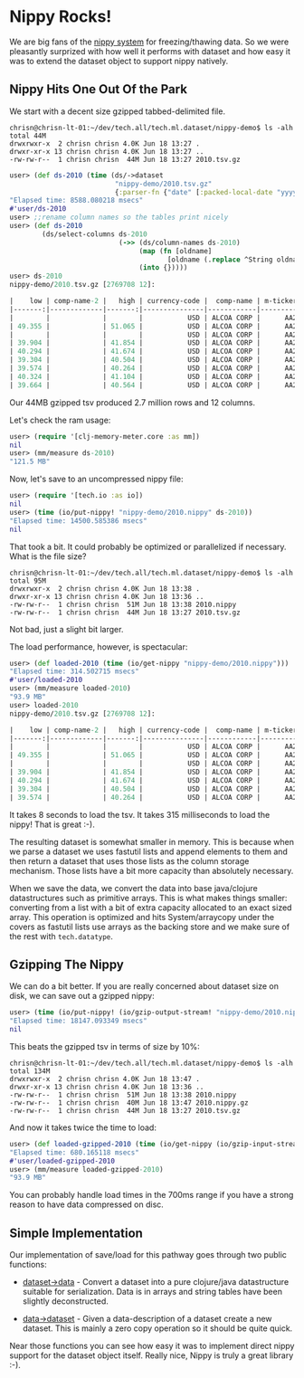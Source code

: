 # Nippy Rocks!


We are big fans of the [nippy system](https://github.com/ptaoussanis/nippy) for
freezing/thawing data.  So we were pleasantly surprized with how well it performs
with dataset and how easy it was to extend the dataset object to support nippy
natively.


## Nippy Hits One Out Of the Park


We start with a decent size gzipped tabbed-delimited file.

```console
chrisn@chrisn-lt-01:~/dev/tech.all/tech.ml.dataset/nippy-demo$ ls -alh
total 44M
drwxrwxr-x  2 chrisn chrisn 4.0K Jun 18 13:27 .
drwxr-xr-x 13 chrisn chrisn 4.0K Jun 18 13:27 ..
-rw-rw-r--  1 chrisn chrisn  44M Jun 18 13:27 2010.tsv.gz
```


```clojure
user> (def ds-2010 (time (ds/->dataset
                          "nippy-demo/2010.tsv.gz"
                          {:parser-fn {"date" [:packed-local-date "yyyy-MM-dd"]}})))
"Elapsed time: 8588.080218 msecs"
#'user/ds-2010
user> ;;rename column names so the tables print nicely
user> (def ds-2010
        (ds/select-columns ds-2010
                           (->> (ds/column-names ds-2010)
                                (map (fn [oldname]
                                       [oldname (.replace ^String oldname "_" "-")]))
                                (into {}))))
user> ds-2010
nippy-demo/2010.tsv.gz [2769708 12]:

|    low | comp-name-2 |   high | currency-code |  comp-name | m-ticker | ticker |  close |         volume | exchange |       date |   open |
|-------:|-------------|-------:|---------------|------------|----------|--------|-------:|---------------:|----------|------------|-------:|
|        |             |        |           USD | ALCOA CORP |      AA2 |     AA | 48.365 |                |     NYSE | 2010-01-01 |        |
| 49.355 |             | 51.065 |           USD | ALCOA CORP |      AA2 |     AA | 51.065 | 1.10618840E+07 |     NYSE | 2010-01-08 | 49.385 |
|        |             |        |           USD | ALCOA CORP |      AA2 |     AA | 46.895 |                |     NYSE | 2010-01-18 |        |
| 39.904 |             | 41.854 |           USD | ALCOA CORP |      AA2 |     AA | 40.624 | 1.46292500E+07 |     NYSE | 2010-01-26 | 40.354 |
| 40.294 |             | 41.674 |           USD | ALCOA CORP |      AA2 |     AA | 40.474 | 1.20107520E+07 |     NYSE | 2010-02-03 | 40.804 |
| 39.304 |             | 40.504 |           USD | ALCOA CORP |      AA2 |     AA | 39.844 | 1.46702890E+07 |     NYSE | 2010-02-09 | 40.084 |
| 39.574 |             | 40.264 |           USD | ALCOA CORP |      AA2 |     AA | 39.844 | 1.53728400E+07 |     NYSE | 2010-02-12 | 39.994 |
| 40.324 |             | 41.104 |           USD | ALCOA CORP |      AA2 |     AA | 40.624 | 7.72947100E+06 |     NYSE | 2010-02-22 | 41.044 |
| 39.664 |             | 40.564 |           USD | ALCOA CORP |      AA2 |     AA | 39.724 | 1.08365810E+07 |     NYSE | 2010-03-02 | 40.234 |
```


Our 44MB gzipped tsv produced 2.7 million rows and 12 columns.

Let's check the ram usage:
```clojure
user> (require '[clj-memory-meter.core :as mm])
nil
user> (mm/measure ds-2010)
"121.5 MB"
```

Now, let's save to an uncompressed nippy file:
```clojure
user> (require '[tech.io :as io])
nil
user> (time (io/put-nippy! "nippy-demo/2010.nippy" ds-2010))
"Elapsed time: 14500.585386 msecs"
nil
```

That took a bit.  It could probably be optimized or parallelized if necessary.
What is the file size?
```console
chrisn@chrisn-lt-01:~/dev/tech.all/tech.ml.dataset/nippy-demo$ ls -alh
total 95M
drwxrwxr-x  2 chrisn chrisn 4.0K Jun 18 13:38 .
drwxr-xr-x 13 chrisn chrisn 4.0K Jun 18 13:36 ..
-rw-rw-r--  1 chrisn chrisn  51M Jun 18 13:38 2010.nippy
-rw-rw-r--  1 chrisn chrisn  44M Jun 18 13:27 2010.tsv.gz
```

Not bad, just a slight bit larger.

The load performance, however, is spectacular:
```clojure
user> (def loaded-2010 (time (io/get-nippy "nippy-demo/2010.nippy")))
"Elapsed time: 314.502715 msecs"
#'user/loaded-2010
user> (mm/measure loaded-2010)
"93.9 MB"
user> loaded-2010
nippy-demo/2010.tsv.gz [2769708 12]:

|    low | comp-name-2 |   high | currency-code |  comp-name | m-ticker | ticker |  close |         volume | exchange |       date |   open |
|-------:|-------------|-------:|---------------|------------|----------|--------|-------:|---------------:|----------|------------|-------:|
|        |             |        |           USD | ALCOA CORP |      AA2 |     AA | 48.365 |                |     NYSE | 2010-01-01 |        |
| 49.355 |             | 51.065 |           USD | ALCOA CORP |      AA2 |     AA | 51.065 | 1.10618840E+07 |     NYSE | 2010-01-08 | 49.385 |
|        |             |        |           USD | ALCOA CORP |      AA2 |     AA | 46.895 |                |     NYSE | 2010-01-18 |        |
| 39.904 |             | 41.854 |           USD | ALCOA CORP |      AA2 |     AA | 40.624 | 1.46292500E+07 |     NYSE | 2010-01-26 | 40.354 |
| 40.294 |             | 41.674 |           USD | ALCOA CORP |      AA2 |     AA | 40.474 | 1.20107520E+07 |     NYSE | 2010-02-03 | 40.804 |
| 39.304 |             | 40.504 |           USD | ALCOA CORP |      AA2 |     AA | 39.844 | 1.46702890E+07 |     NYSE | 2010-02-09 | 40.084 |
| 39.574 |             | 40.264 |           USD | ALCOA CORP |      AA2 |     AA | 39.844 | 1.53728400E+07 |     NYSE | 2010-02-12 | 39.994 |
```

It takes 8 seconds to load the tsv.  It takes 315 milliseconds to load the nippy!
That is great :-).


The resulting dataset is somewhat smaller in memory.  This is because when we
parse a dataset we uses fastutil lists and append elements to them and then return a
dataset that uses those lists as the column storage mechanism.  Those lists have a bit
more capacity than absolutely necessary.

When we save the data, we convert the data into base java/clojure datastructures
such as primitive arrays.  This is what makes things smaller: converting from a list
with a bit of extra capacity allocated to an exact sized array.  This operation is
optimized and hits System/arraycopy under the covers as fastutil lists use arrays as
the backing store and we make sure of the rest with `tech.datatype`.


## Gzipping The Nippy


We can do a bit better.  If you are really concerned about dataset size on disk, we
can save out a gzipped nippy:


```clojure
user> (time (io/put-nippy! (io/gzip-output-stream! "nippy-demo/2010.nippy.gz") ds-2010))
"Elapsed time: 18147.093349 msecs"
nil
```

This beats the gzipped tsv in terms of size by 10%:
```console
chrisn@chrisn-lt-01:~/dev/tech.all/tech.ml.dataset/nippy-demo$ ls -alh
total 134M
drwxrwxr-x  2 chrisn chrisn 4.0K Jun 18 13:47 .
drwxr-xr-x 13 chrisn chrisn 4.0K Jun 18 13:36 ..
-rw-rw-r--  1 chrisn chrisn  51M Jun 18 13:38 2010.nippy
-rw-rw-r--  1 chrisn chrisn  40M Jun 18 13:47 2010.nippy.gz
-rw-rw-r--  1 chrisn chrisn  44M Jun 18 13:27 2010.tsv.gz
```

And now it takes twice the time to load:

```clojure
user> (def loaded-gzipped-2010 (time (io/get-nippy (io/gzip-input-stream "nippy-demo/2010.nippy.gz"))))
"Elapsed time: 680.165118 msecs"
#'user/loaded-gzipped-2010
user> (mm/measure loaded-gzipped-2010)
"93.9 MB"
```

You can probably handle load times in the 700ms range if you have a strong reason to 
have data compressed on disc.


## Simple Implementation


Our implementation of save/load for this pathway goes through two public functions:


* [dataset->data](https://github.com/techascent/tech.ml.dataset/blob/343f93a775975ff02704dcbaa205580fbbed3ef5/src/tech/ml/dataset.clj#L889) - Convert a dataset into a pure 
clojure/java datastructure suitable for serialization.  Data is in arrays and string
tables have been slightly deconstructed.

* [data->dataset](https://github.com/techascent/tech.ml.dataset/blob/343f93a775975ff02704dcbaa205580fbbed3ef5/src/tech/ml/dataset.clj#L916) - Given a data-description of a
dataset create a new dataset.  This is mainly a zero copy operation so it should be
quite quick.

Near those functions you can see how easy it was to implement direct nippy support for
the dataset object itself.  Really nice, Nippy is truly a great library :-).
